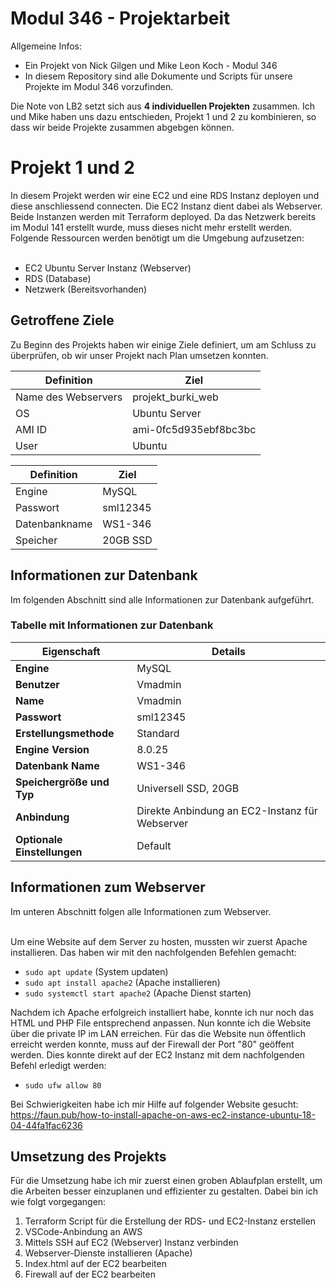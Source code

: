 # Modul 346 - Projektarbeit

Allgemeine Infos: <br>
- Ein Projekt von Nick Gilgen und Mike Leon Koch - Modul 346 <br>
- In diesem Repository sind alle Dokumente und Scripts für unsere Projekte im Modul 346 vorzufinden. <br>

Die Note von LB2 setzt sich aus **4 individuellen Projekten** zusammen. Ich und Mike haben uns dazu entschieden, Projekt 1 und 2 zu kombinieren, so dass wir beide Projekte zusammen abgebgen können.


<h1>Projekt 1 und 2</h1>
In diesem Projekt werden wir eine EC2 und eine RDS Instanz deployen und diese anschliessend connecten. Die EC2 Instanz dient dabei als Webserver. Beide Instanzen werden mit Terraform deployed. Da das Netzwerk bereits im
Modul 141 erstellt wurde, muss dieses nicht mehr erstellt werden. Folgende Ressourcen werden benötigt um die Umgebung aufzusetzen: <br> <br>

<!-- Folgende Instanzen werden benötigt -->
- EC2 Ubuntu Server Instanz (Webserver) <br>
- RDS (Database) <br>
- Netzwerk (Bereitsvorhanden) <br>
## Getroffene Ziele

Zu Beginn des Projekts haben wir einige Ziele definiert, um am Schluss zu überprüfen, ob wir unser Projekt nach Plan umsetzen konnten.

| **Definition**         |    Ziel               |
|------------------------|----------------------|
| Name des Webservers     | projekt_burki_web    |
| OS                     | Ubuntu Server        |
| AMI ID                | ami-0fc5d935ebf8bc3bc|
| User                   | Ubuntu               |

| **Definition**           |           Ziel      |
|-------------------------|----------------------|
| Engine                  | MySQL                |
| Passwort                | sml12345             |
| Datenbankname           | WS1-346              |
| Speicher                | 20GB SSD             |


## Informationen zur Datenbank

Im folgenden Abschnitt sind alle Informationen zur Datenbank aufgeführt.

<h3>Tabelle mit Informationen zur Datenbank</h3>

| Eigenschaft                    | Details                                     |
|-------------------------------|---------------------------------------------|
| **Engine**                    | MySQL                                       |
| **Benutzer**                  | Vmadmin                                     |
|             **Name**             |  Vmadmin                             |
|   **Passwort**                  |  sml12345                        |
| **Erstellungsmethode**         | Standard                                    |
| **Engine Version**             | 8.0.25                                      |
| **Datenbank Name**             | WS1-346                                     |
| **Speichergröße und Typ**      | Universell SSD, 20GB                         |
| **Anbindung**                  | Direkte Anbindung an EC2-Instanz für Webserver|
| **Optionale Einstellungen**    | Default                                     |

  
<!-- Infortmationen und Beschreibung zum Webserver -->
<h2>Informationen zum Webserver</h2>
Im unteren Abschnitt folgen alle Informationen zum Webserver.<br><br>

Um eine Website auf dem Server zu hosten, mussten wir zuerst Apache installieren. Das haben wir mit den nachfolgenden Befehlen gemacht: <br>
- `sudo apt update` (System updaten)
- `sudo apt install apache2` (Apache installieren)
- `sudo systemctl start apache2` (Apache Dienst starten)

Nachdem ich Apache erfolgreich installiert habe, konnte ich nur noch das HTML und PHP File entsprechend anpassen. Nun konnte ich die Website über die private IP im LAN erreichen. Für das die Website nun öffentlich erreicht werden konnte, muss auf der Firewall der Port "80" geöffent werden. Dies konnte direkt auf der EC2 Instanz mit dem nachfolgenden Befehl erledigt werden: <br>
- `sudo ufw allow 80`

Bei Schwierigkeiten habe ich mir Hilfe auf folgender Website gesucht: <br>
https://faun.pub/how-to-install-apache-on-aws-ec2-instance-ubuntu-18-04-44fa1fac6236

## Umsetzung des Projekts

Für die Umsetzung habe ich mir zuerst einen groben Ablaufplan erstellt, um die Arbeiten besser einzuplanen und effizienter zu gestalten. Dabei bin ich wie folgt vorgegangen:

1. Terraform Script für die Erstellung der RDS- und EC2-Instanz erstellen
2. VSCode-Anbindung an AWS
3. Mittels SSH auf EC2 (Webserver) Instanz verbinden
4. Webserver-Dienste installieren (Apache)
5. Index.html auf der EC2 bearbeiten
6. Firewall auf der EC2 bearbeiten





